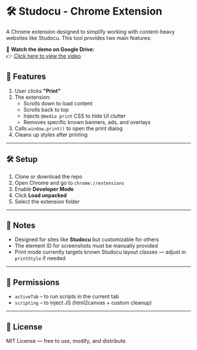 # 🛠 Studocu - Chrome Extension

A Chrome extension designed to simplify working with content-heavy websites like Studocu. This tool provides two main features:

🎥 **Watch the demo on Google Drive:**  
👉 [Click here to view the video]([https://drive.google.com/file/d/FILE_ID/view](https://drive.google.com/file/d/1ebSGT1EnHq5aTm7WiKZEGIzZwEO_tJcF/view?usp=drive_link))

## 🚀 Features

1. User clicks **"Print"**
2. The extension:
   - Scrolls down to load content
   - Scrolls back to top
   - Injects `@media print` CSS to hide UI clutter
   - Removes specific known banners, ads, and overlays
3. Calls `window.print()` to open the print dialog
4. Cleans up styles after printing

---

## 🛠 Setup

1. Clone or download the repo
2. Open Chrome and go to `chrome://extensions`
3. Enable **Developer Mode**
4. Click **Load unpacked**
5. Select the extension folder

---


## 📝 Notes

- Designed for sites like **Studocu** but customizable for others
- The element ID for screenshots must be manually provided
- Print mode currently targets known Studocu layout classes — adjust in `printStyle` if needed

---

## 🔐 Permissions

- `activeTab` – to run scripts in the current tab
- `scripting` – to inject JS (html2canvas + custom cleanup)

---

## 📃 License

MIT License — free to use, modify, and distribute.
